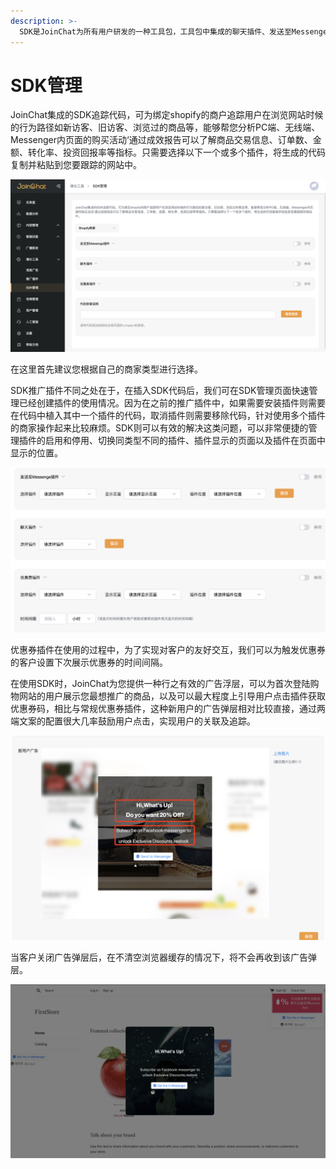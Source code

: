 ```yaml
---
description: >-
  SDK是JoinChat为所有用户研发的一种工具包，工具包中集成的聊天插件、发送至Messenger插件、优惠券插件以及用户行为追踪等工具，只需将SDK代码安装到您的网站中，即可实现轻松管理各位插件，捕捉用户行为实现精准营销
---
```


# SDK管理

JoinChat集成的SDK追踪代码，可为绑定shopify的商户追踪用户在浏览网站时候的行为路径如新访客、旧访客、浏览过的商品等，能够帮您分析PC端、无线端、Messenger内页面的购买活动‘通过成效报告可以了解商品交易信息、订单数、金额、转化率、投资回报率等指标。只需要选择以下一个或多个插件，将生成的代码复制并粘贴到您要跟踪的网站中。

![SDK&#x7BA1;&#x7406;](../../.gitbook/assets/image%20%2871%29.png)

在这里首先建议您根据自己的商家类型进行选择。

SDK推广插件不同之处在于，在插入SDK代码后，我们可在SDK管理页面快速管理已经创建插件的使用情况。因为在之前的推广插件中，如果需要安装插件则需要在代码中植入其中一个插件的代码，取消插件则需要移除代码，针对使用多个插件的商家操作起来比较麻烦。SDK则可以有效的解决这类问题，可以非常便捷的管理插件的启用和停用、切换同类型不同的插件、插件显示的页面以及插件在页面中显示的位置。

![SDK&#x914D;&#x7F6E;](../../.gitbook/assets/image%20%28159%29.png)

优惠券插件在使用的过程中，为了实现对客户的友好交互，我们可以为触发优惠券的客户设置下次展示优惠券的时间间隔。

在使用SDK时，JoinChat为您提供一种行之有效的广告浮层，可以为首次登陆购物网站的用户展示您最想推广的商品，以及可以最大程度上引导用户点击插件获取优惠券码，相比与常规优惠券插件，这种新用户的广告弹层相对比较直接，通过两端文案的配置很大几率鼓励用户点击，实现用户的关联及追踪。

![&#x65B0;&#x7528;&#x6237;&#x5E7F;&#x544A;](../../.gitbook/assets/image%20%2814%29.png)

当客户关闭广告弹层后，在不清空浏览器缓存的情况下，将不会再收到该广告弹层。

![&#x5B9E;&#x9645;&#x6548;&#x679C;](../../.gitbook/assets/image.png)





